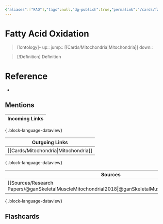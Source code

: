 ```yaml
---
{"aliases":["FAO"],"tags":null,"dg-publish":true,"permalink":"/cards/fatty-acid-oxidation/","dgPassFrontmatter":true}
---
```


# Fatty Acid Oxidation

> [!ontology]-
> up:: 
> jump:: [[Cards/Mitochondria\|Mitochondria]]
> down:: 

> [!Definition] Definition
> 

# Reference
- 

## Mentions
| Incoming Links |
| -------------- |

{ .block-language-dataview}

| Outgoing Links                          |
| --------------------------------------- |
| [[Cards/Mitochondria\|Mitochondria]] |

{ .block-language-dataview}

| Sources                                                                                                 |
| ------------------------------------------------------------------------------------------------------- |
| [[Sources/Research Papers/@ganSkeletalMuscleMitochondrial2018\|@ganSkeletalMuscleMitochondrial2018]] |

{ .block-language-dataview}

## Flashcards 
